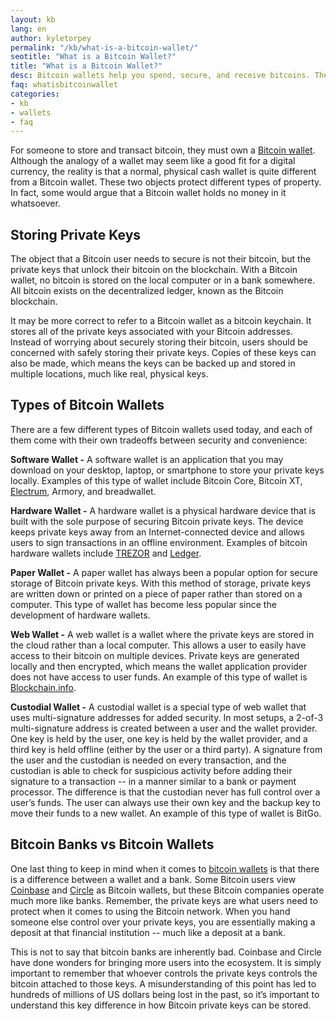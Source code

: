 ```yaml
---
layout: kb
lang: en
author: kyletorpey
permalink: "/kb/what-is-a-bitcoin-wallet/"
seotitle: "What is a Bitcoin Wallet?"
title: "What is a Bitcoin Wallet?"
desc: Bitcoin wallets help you spend, secure, and receive bitcoins. There are a few different types of Bitcoin wallets used today.
faq: whatisbitcoinwallet
categories: 
- kb
- wallets
- faq
---
```

For someone to store and transact bitcoin, they must own a [Bitcoin wallet](/wallets/). Although the analogy of a wallet may seem like a good fit for a digital currency, the reality is that a normal, physical cash wallet is quite different from a Bitcoin wallet. These two objects protect different types of property. In fact, some would argue that a Bitcoin wallet holds no money in it whatsoever.

## Storing Private Keys

The object that a Bitcoin user needs to secure is not their bitcoin, but the private keys that unlock their bitcoin on the blockchain. With a Bitcoin wallet, no bitcoin is stored on the local computer or in a bank somewhere. All bitcoin exists on the decentralized ledger, known as the Bitcoin blockchain.

It may be more correct to refer to a Bitcoin wallet as a bitcoin keychain. It stores all of the private keys associated with your Bitcoin addresses. Instead of worrying about securely storing their bitcoin, users should be concerned with safely storing their private keys. Copies of these keys can also be made, which means the keys can be backed up and stored in multiple locations, much like real, physical keys.

## Types of Bitcoin Wallets

There are a few different types of Bitcoin wallets used today, and each of them come with their own tradeoffs between security and convenience:

**Software Wallet -** A software wallet is an application that you may download on your desktop, laptop, or smartphone to store your private keys locally. Examples of this type of wallet include Bitcoin Core, Bitcoin XT, [Electrum](/wallets/electrum/), Armory, and breadwallet.

**Hardware Wallet -** A hardware wallet is a physical hardware device that is built with the sole purpose of securing Bitcoin private keys. The device keeps private keys away from an Internet-connected device and allows users to sign transactions in an offline environment. Examples of bitcoin hardware wallets include [TREZOR](/wallets/trezor/) and [Ledger](/wallets/ledger-nano/).

**Paper Wallet -** A paper wallet has always been a popular option for secure storage of Bitcoin private keys. With this method of storage, private keys are written down or printed on a piece of paper rather than stored on a computer. This type of wallet has become less popular since the development of hardware wallets.

**Web Wallet -** A web wallet is a wallet where the private keys are stored in the cloud rather than a local computer. This allows a user to easily have access to their bitcoin on multiple devices. Private keys are generated locally and then encrypted, which means the wallet application provider does not have access to user funds. An example of this type of wallet is [Blockchain.info](/wallets/blockchain-info/).

**Custodial Wallet -** A custodial wallet is a special type of web wallet that uses multi-signature addresses for added security. In most setups, a 2-of-3 multi-signature address is created between a user and the wallet provider. One key is held by the user, one key is held by the wallet provider, and a third key is held offline (either by the user or a third party). A signature from the user and the custodian is needed on every transaction, and the custodian is able to check for suspicious activity before adding their signature to a transaction -- in a manner similar to a bank or payment processor. The difference is that the custodian never has full control over a user’s funds. The user can always use their own key and the backup key to move their funds to a new wallet. An example of this type of wallet is BitGo.

## Bitcoin Banks vs Bitcoin Wallets

One last thing to keep in mind when it comes to [bitcoin wallets](/wallets/) is that there is a difference between a wallet and a bank. Some Bitcoin users view [Coinbase](/wallets/coinbase/) and [Circle](/wallets/circle/) as Bitcoin wallets, but these Bitcoin companies operate much more like banks. Remember, the private keys are what users need to protect when it comes to using the Bitcoin network. When you hand someone else control over your private keys, you are essentially making a deposit at that financial institution -- much like a deposit at a bank.

This is not to say that bitcoin banks are inherently bad. Coinbase and Circle have done wonders for bringing more users into the ecosystem. It is simply important to remember that whoever controls the private keys controls the bitcoin attached to those keys. A misunderstanding of this point has led to hundreds of millions of US dollars being lost in the past, so it’s important to understand this key difference in how Bitcoin private keys can be stored.

